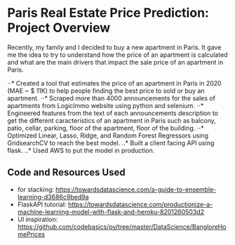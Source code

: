 # Paris Real Estate Price Prediction: Project Overview
Recently, my family and I decided to buy a new apartment in Paris. It gave me the idea to try to understand how the price of an apartment is calculated and what are the main drivers that impact the sale price of an apartment in Paris.

⋅⋅* Created a tool that estimates the price of an apartment in Paris in 2020 (MAE ~ $ 11K) to help people finding the best price to sold or buy an apartment.
⋅⋅*   Scraped more than 4000 announcements for the sales of apartments from LogicImmo website using python and selenium.
⋅⋅*   Engineered features from the text of each announcements description to get the different caracteristics of an apartment in Paris such as balcony, patio, cellar, parking, floor of the apartment, floor of the building.
⋅⋅*   Optimized Linear, Lasso, Ridge, and Random Forest Regressors using GridsearchCV to reach the best model.
..*   Built a client facing API using flask.
..*   Used AWS to put the model in production.

## Code and Resources Used
- for stacking: https://towardsdatascience.com/a-guide-to-ensemble-learning-d3686c9bed9a
- FlaskAPI tutorial: https://towardsdatascience.com/productionize-a-machine-learning-model-with-flask-and-heroku-8201260503d2
- UI inspiration: https://github.com/codebasics/py/tree/master/DataScience/BangloreHomePrices
